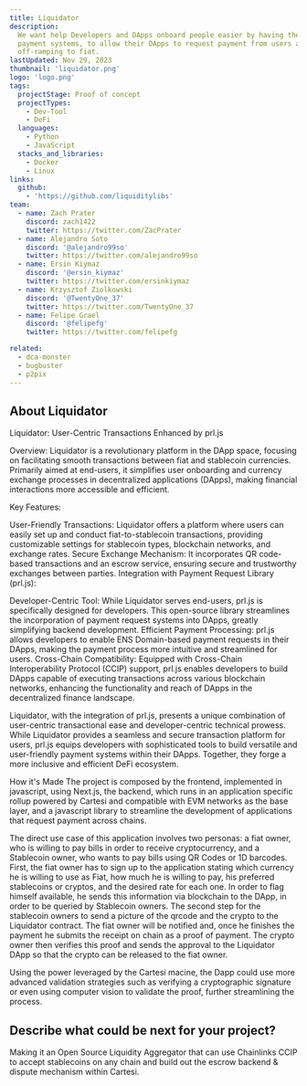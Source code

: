 ```yaml
---
title: Liquidator
description:
  We want help Developers and DApps onboard people easier by having the needed
  payment systems, to allow their DApps to request payment from users and
  off-ramping to fiat.
lastUpdated: Nov 29, 2023
thumbnail: 'liquidator.png'
logo: 'logo.png'
tags:
  projectStage: Proof of concept
  projectTypes:
    - Dev-Tool
    - DeFi
  languages:
    - Python
    - JavaScript
  stacks_and_libraries:
    - Docker
    - Linux
links:
  github:
    - 'https://github.com/liquiditylibs'
team:
  - name: Zach Prater
    discord: zach1422
    twitter: https://twitter.com/ZacPrater
  - name: Alejandro Soto
    discord: '@alejandro99so'
    twitter: https://twitter.com/alejandro99so
  - name: Ersin Kiymaz
    discord: '@ersin_kiymaz'
    twitter: https://twitter.com/ersinkiymaz
  - name: Krzysztof Ziolkowski
    discord: '@TwentyOne_37'
    twitter: https://twitter.com/TwentyOne_37
  - name: Felipe Grael
    discord: '@felipefg'
    twitter: https://twitter.com/felipefg

related:
  - dca-monster
  - bugbuster
  - p2pix
---
```


## About Liquidator

Liquidator: User-Centric Transactions Enhanced by prl.js

Overview: Liquidator is a revolutionary platform in the DApp space, focusing on
facilitating smooth transactions between fiat and stablecoin currencies.
Primarily aimed at end-users, it simplifies user onboarding and currency
exchange processes in decentralized applications (DApps), making financial
interactions more accessible and efficient.

Key Features:

User-Friendly Transactions: Liquidator offers a platform where users can easily
set up and conduct fiat-to-stablecoin transactions, providing customizable
settings for stablecoin types, blockchain networks, and exchange rates. Secure
Exchange Mechanism: It incorporates QR code-based transactions and an escrow
service, ensuring secure and trustworthy exchanges between parties. Integration
with Payment Request Library (prl.js):

Developer-Centric Tool: While Liquidator serves end-users, prl.js is
specifically designed for developers. This open-source library streamlines the
incorporation of payment request systems into DApps, greatly simplifying backend
development. Efficient Payment Processing: prl.js allows developers to enable
ENS Domain-based payment requests in their DApps, making the payment process
more intuitive and streamlined for users. Cross-Chain Compatibility: Equipped
with Cross-Chain Interoperability Protocol (CCIP) support, prl.js enables
developers to build DApps capable of executing transactions across various
blockchain networks, enhancing the functionality and reach of DApps in the
decentralized finance landscape.

Liquidator, with the integration of prl.js, presents a unique combination of
user-centric transactional ease and developer-centric technical prowess. While
Liquidator provides a seamless and secure transaction platform for users, prl.js
equips developers with sophisticated tools to build versatile and user-friendly
payment systems within their DApps. Together, they forge a more inclusive and
efficient DeFi ecosystem.

How it's Made The project is composed by the frontend, implemented in
javascript, using Next.js, the backend, which runs in an application specific
rollup powered by Cartesi and compatible with EVM networks as the base layer,
and a javascript library to streamline the development of applications that
request payment across chains.

The direct use case of this application involves two personas: a fiat owner, who
is willing to pay bills in order to receive cryptocurrency, and a Stablecoin
owner, who wants to pay bills using QR Codes or 1D barcodes. First, the fiat
owner has to sign up to the application stating which currency he is willing to
use as Fiat, how much he is willing to pay, his preferred stablecoins or
cryptos, and the desired rate for each one. In order to flag himself available,
he sends this information via blockchain to the DApp, in order to be queried by
Stablecoin owners. The second step for the stablecoin owners to send a picture
of the qrcode and the crypto to the Liquidator contract. The fiat owner will be
notified and, once he finishes the payment he submits the receipt on chain as a
proof of payment. The crypto owner then verifies this proof and sends the
approval to the Liquidator DApp so that the crypto can be released to the fiat
owner.

Using the power leveraged by the Cartesi macine, the Dapp could use more
advanced validation strategies such as verifying a cryptographic signature or
even using computer vision to validate the proof, further streamlining the
process.

## Describe what could be next for your project?

Making it an Open Source Liquidity Aggregator that can use Chainlinks CCIP to
accept stablecoins on any chain and build out the escrow backend & dispute
mechanism within Cartesi.
